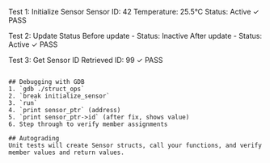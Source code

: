 
Test 1: Initialize Sensor
Sensor ID: 42
Temperature: 25.5°C
Status: Active
✓ PASS

Test 2: Update Status
Before update - Status: Inactive
After update - Status: Active
✓ PASS

Test 3: Get Sensor ID
Retrieved ID: 99
✓ PASS
```

## Debugging with GDB
1. `gdb ./struct_ops`
2. `break initialize_sensor`
3. `run`
4. `print sensor_ptr` (address)
5. `print sensor_ptr->id` (after fix, shows value)
6. Step through to verify member assignments

## Autograding
Unit tests will create Sensor structs, call your functions, and verify member values and return values.

